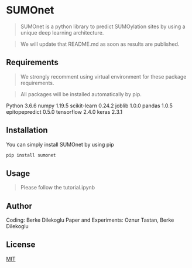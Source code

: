# SUMOnet

> SUMOnet is a python library to predict SUMOylation sites by using a unique deep learning architecture.

> We will update that README.md as soon as results are published.

## Requirements

> We strongly recomment using virtual environment for these package requirements.

> All packages will be installed automatically by pip.

Python 3.6.6
numpy 1.19.5
scikit-learn 0.24.2
joblib 1.0.0
pandas 1.0.5
epitopepredict 0.5.0
tensorflow 2.4.0
keras 2.3.1

## Installation

You can simply install SUMOnet by using pip

```python
pip install sumonet
```

## Usage

> Please follow the tutorial.ipynb

## Author

Coding: Berke Dilekoglu
Paper and Experiments: Oznur Tastan, Berke Dilekoglu

## License

[MIT](https://choosealicense.com/licenses/mit/)
